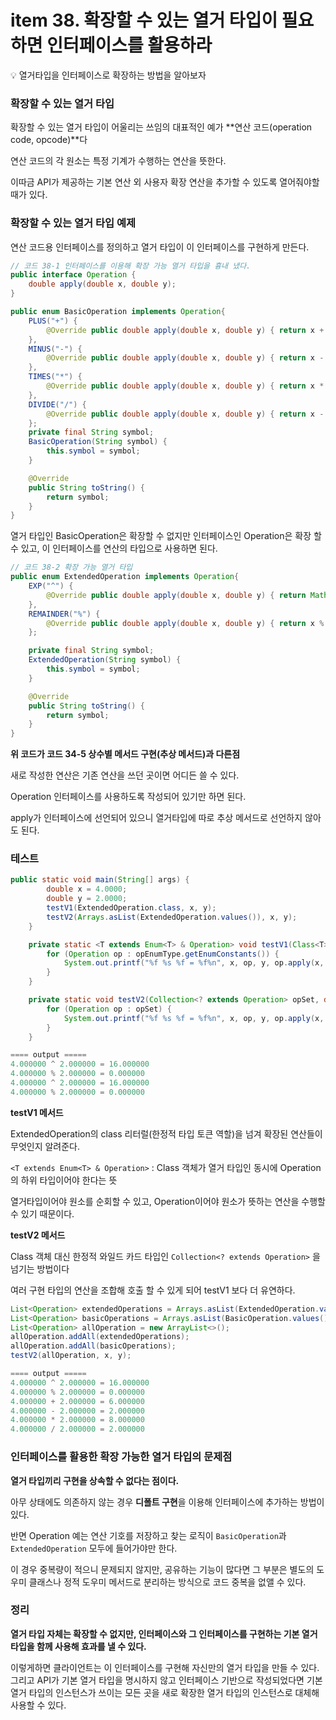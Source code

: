 # item 38. 확장할 수 있는 열거 타입이 필요하면 인터페이스를 활용하라

<aside>
💡 열거타입을 인터페이스로 확장하는 방법을 알아보자

</aside>

### 확장할 수 있는 열거 타입

확장할 수 있는 열거 타입이 어울리는 쓰임의 대표적인 예가 **연산 코드(operation code, opcode)**다

연산 코드의 각 원소는 특정 기계가 수행하는 연산을 뜻한다.

이따금 API가 제공하는 기본 연산 외 사용자 확장 연산을 추가할 수 있도록 열어줘야할 때가 있다.

### 확장할 수 있는 열거 타입 예제

연산 코드용 인터페이스를 정의하고 열거 타입이 이 인터페이스를 구현하게 만든다.

```java
// 코드 38-1 인터페이스를 이용해 확장 가능 열거 타입을 흉내 냈다.
public interface Operation {
    double apply(double x, double y);
}

public enum BasicOperation implements Operation{
    PLUS("+") {
        @Override public double apply(double x, double y) { return x + y; }
    },
    MINUS("-") {
        @Override public double apply(double x, double y) { return x - y; }
    },
    TIMES("*") {
        @Override public double apply(double x, double y) { return x * y;}
    },
    DIVIDE("/") {
        @Override public double apply(double x, double y) { return x - y; }
    };
    private final String symbol;
    BasicOperation(String symbol) {
        this.symbol = symbol;
    }

    @Override
    public String toString() {
        return symbol;
    }
}
```

열거 타입인 BasicOperation은 확장할 수 없지만 인터페이스인 Operation은 확장 할 수 있고, 이 인터페이스를 연산의 타입으로 사용하면 된다.

```java
// 코드 38-2 확장 가능 열거 타입
public enum ExtendedOperation implements Operation{
    EXP("^") {
        @Override public double apply(double x, double y) { return Math.pow(x, y); }
    },
    REMAINDER("%") {
        @Override public double apply(double x, double y) { return x % y; }
    };

    private final String symbol;
    ExtendedOperation(String symbol) {
        this.symbol = symbol;
    }

    @Override
    public String toString() {
        return symbol;
    }
}
```

**위 코드가 코드 34-5 상수별 메서드 구현(추상 메서드)과 다른점**

새로 작성한 연산은 기존 연산을 쓰던 곳이면 어디든 쓸 수 있다.

Operation 인터페이스를 사용하도록 작성되어 있기만 하면 된다.

apply가 인터페이스에 선언되어 있으니 열거타입에 따로 추상 메서드로 선언하지 않아도 된다.

### 테스트

```java
public static void main(String[] args) {
        double x = 4.0000;
        double y = 2.0000;
        testV1(ExtendedOperation.class, x, y);
        testV2(Arrays.asList(ExtendedOperation.values()), x, y);
    }

    private static <T extends Enum<T> & Operation> void testV1(Class<T> opEnumType, double x, double y) {
        for (Operation op : opEnumType.getEnumConstants()) {
            System.out.printf("%f %s %f = %f%n", x, op, y, op.apply(x, y));
        }
    }

    private static void testV2(Collection<? extends Operation> opSet, double x, double y) {
        for (Operation op : opSet) {
            System.out.printf("%f %s %f = %f%n", x, op, y, op.apply(x, y));
        }
    }

==== output =====
4.000000 ^ 2.000000 = 16.000000
4.000000 % 2.000000 = 0.000000
4.000000 ^ 2.000000 = 16.000000
4.000000 % 2.000000 = 0.000000
```

**testV1 메서드**

ExtendedOperation의 class 리터럴(한정적 타입 토큰 역할)을 넘겨 확장된 연산들이 무엇인지 알려준다.

`<T extends Enum<T> & Operation>` : Class 객체가 열거 타입인 동시에 Operation의 하위 타입이어야 한다는 뜻

열거타입이어야 원소를 순회할 수 있고, Operation이어야 원소가 뜻하는 연산을 수행할 수 있기 때문이다.

**testV2 메서드**

Class 객체 대신 한정적 와일드 카드 타입인 `Collection<? extends Operation>` 을 넘기는 방법이다

여러 구현 타입의 연산을 조합해 호출 할 수 있게 되어 testV1 보다 더 유연하다.

```java
List<Operation> extendedOperations = Arrays.asList(ExtendedOperation.values());
List<Operation> basicOperations = Arrays.asList(BasicOperation.values());
List<Operation> allOperation = new ArrayList<>();
allOperation.addAll(extendedOperations);
allOperation.addAll(basicOperations);
testV2(allOperation, x, y);

==== output =====
4.000000 ^ 2.000000 = 16.000000
4.000000 % 2.000000 = 0.000000
4.000000 + 2.000000 = 6.000000
4.000000 - 2.000000 = 2.000000
4.000000 * 2.000000 = 8.000000
4.000000 / 2.000000 = 2.000000
```

### 인터페이스를 활용한 확장 가능한 열거 타입의 문제점

**열거 타입끼리 구현을 상속할 수 없다는 점이다.**

아무 상태에도 의존하지 않는 경우 **디폴트 구현**을 이용해 인터페이스에 추가하는 방법이 있다.

반면 Operation 예는 연산 기호를 저장하고 찾는 로직이 `BasicOperation`과 `ExtendedOperation` 모두에 들어가야만 한다. 

이 경우 중복량이 적으니 문제되지 않지만, 공유하는 기능이 많다면 그 부분은 별도의 도우미 클래스나 정적 도우미 메서드로 분리하는 방식으로 코드 중복을 없앨 수 있다.

### 정리

**열거 타입 자체는 확장할 수 없지만, 인터페이스와 그 인터페이스를 구현하는 기본 열거 타입을 함께 사용해 효과를 낼 수 있다.**

이렇게하면 클라이언트는 이 인터페이스를 구현해 자신만의 열거 타입을 만들 수 있다.그리고 API가 기본 열거 타입을 명시하지 않고 인터페이스 기반으로 작성되었다면 기본 열거 타입의 인스턴스가 쓰이는 모든 곳을 새로 확장한 열거 타입의 인스턴스로 대체해 사용할 수 있다.
